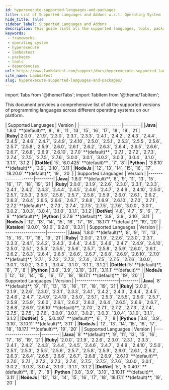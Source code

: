 ```yaml
---
id: hyperexecute-supported-languages-and-packages
title: List of Supported Languages and Addons w.r.t. Operating System
hide_title: false
sidebar_label: Supported Languages and Addons
description: This guide lists all the supported languages, tools, packages and frameworks along with their versions that are compatible with different supported operating system - windows, linux and macOS
keywords:
 - frameworks
 - operating system
 - hyperexecute
 - lambdatest
 - packages
 - tools
 - dependencies
url: https://www.lambdatest.com/support/docs/hyperexecute-supported-languages-and-packages/
site_name: LambdaTest
slug: hyperexecute-supported-languages-and-packages/
---
```


import Tabs from '@theme/Tabs';
import TabItem from '@theme/TabItem';

<script type="application/ld+json"
      dangerouslySetInnerHTML={{ __html: JSON.stringify({
       "@context": "https://schema.org",
        "@type": "BreadcrumbList",
        "itemListElement": [{
          "@type": "ListItem",
          "position": 1,
          "name": "Home",
          "item": "https://www.lambdatest.com"
        },{
          "@type": "ListItem",
          "position": 2,
          "name": "Support",
          "item": "https://www.lambdatest.com/support/docs/"
        },{
          "@type": "ListItem",
          "position": 3,
          "name": "Supported Languages and Addons ",
          "item": "https://www.lambdatest.com/support/docs/hyperexecute-supported-languages-and-packages/"
        }]
      })
    }}
></script>
This document provides a comprehensive list of all the supported versions of programming languages across different operating systems on our platform.

<Tabs className="docs__val">

<TabItem value="linux" label="Linux" default>
| Supported Languages | Version |
|---------------------|---------|
|<b>Java</b>| `1.8.0` **(default)**, `8`, `9`, `11`, `13`, `15`, `16`, `17`, `18`, `19`, `21`|
|<b>Ruby</b>|`2.0.0`, `2.1.9`, `2.3.0`, `2.3.1`, `2.3.3`, `2.4.1`, `2.4.2`, `2.4.3`, `2.4.4`, `2.4.5`, `2.4.6`,` 2.4.7`, `2.4.9`, `2.4.10`, `2.5.0`, `2.5.1`, `2.5.3`, `2.5.5`, `2.5.6`, `2.5.7`, `2.5.8`, `2.5.9`, `2.6.0`, `2.6.1`, `2.6.2`, `2.6.3`, `2.6.4`, `2.6.5`, `2.6.6`, `2.6.7`, `2.6.8`, `2.6.9`, `2.6.10`, `2.7.0` **(default)** , `2.7.1`, `2.7.2`, `2.7.3`, `2.7.4`, `2.7.5`, `2.7.5`, `2.7.6`, `3.0.0`, `3.0.1`, `3.0.2`, `3.0.3`, `3.0.4`, `3.1.0`, `3.1.1`, `3.1.2` |
|<b>DotNet</b>| `5`, `6.0.425` **(default)** , `7`, `8`|
|<b>Python </b>| `3.8.10` **(default)** , `3.9`, `3.10`, `3.11`|
|<b>NodeJs </b>| `12`, `13`, `14`, `15`, `16`, `17`, `18.20.0` **(default)**, `19`, `20` |
</TabItem>

<TabItem value="windows" label="Windows" default>
    <Tabs className="docs__val">
        <TabItem value="win10" label="Windows 10" default>
            | Supported Languages | Version |
            |---------------------|---------|
            |<b>Java</b>| `1.8.0` **(default)**, `8`, `9`, `11`, `13`, `15`, `16`, `17`, `18`, `19`, `21`|
            |<b>Ruby</b>|`2.0.0`, `2.1.9`, `2.2.6`, `2.3.0`, `2.3.1`, `2.3.3`, `2.4.1`, `2.4.2`, `2.4.3`, `2.4.4`, `2.4.5`, `2.4.6`, `2.4.7`, `2.4.9`, `2.4.10`, `2.5.0`, `2.5.1`, `2.5.3`, `2.5.5`, `2.5.6`, `2.5.7`, `2.5.8`, `2.5.9`, `2.6.0`, `2.6.1`, `2.6.2`, `2.6.3`, `2.6.4`, 2.6.5, `2.6.6`, `2.6.7`, `2.6.8`, `2.6.9`, `2.6.10`, `2.7.0`, `2.7.1`, `2.7.2` **(default)** , `2.7.3`, `2.7.4`, `2.7.5`, `2.7.5`, `2.7.6`, `3.0.0`, `3.0.1`, `3.0.2`, `3.0.3`, `3.0.4`, `3.1.0`, `3.1.1`, `3.1.2`|
            |<b>DotNet</b>| `4.6`, `4.7`, `5`, `6`, `7`, `8` **(default)**,|
            |<b>Python</b> |`3.7.9` **(default)**, `3.8`, `3.9`, `3.10`, `3.11` |
            |<b>NodeJs </b>| `12`, `13`, `14`, `15`, `16`, `17`, `18`, `18.17.1` **(default)**, `19`, `20` |
            |<b>Katalon</b>| `9.0.0`, `9.1.0`, `9.2.0`, `9.3.1`|
        </TabItem>
        <TabItem value="win11" label="Windows 11" default>
            | Supported Languages | Version |
            |---------------------|---------|
            |<b>Java</b>|  `1.8.0` **(default)**, `8`, `9`, `11`, `13`, `15`, `16`, `17`, `18`, `19`, `21`|
            |<b>Ruby</b>| `2.0.0`, `2.1.9`, `2.2.6`, `2.3.0`, `2.3.1`, `2.3.3`, `2.4.1`, `2.4.2`, `2.4.3`, `2.4.4`, `2.4.5`, `2.4.6`, `2.4.7`, `2.4.9`, `2.4.10`, `2.5.0`, `2.5.1`, `2.5.3`, `2.5.5`, `2.5.6`, `2.5.7`, `2.5.8`, `2.5.9`, `2.6.0`, `2.6.1`, `2.6.2`, `2.6.3`, `2.6.4`, `2.6.5`, `2.6.6`, `2.6.7`, `2.6.8`, `2.6.9`, `2.6.10`, `2.7.0` **(default)**, `2.7.1`, `2.7.2`, `2.7.3`, `2.7.4`, `2.7.5`, `2.7.5`, `2.7.6`, `3.0.0`, `3.0.1`, `3.0.2`, `3.0.3`, `3.0.4`, `3.1.0`, `3.1.1`, `3.1.2`|
            |<b>DotNet</b>|`5` **(default)**, `6`, `7`, `8` |
            |<b>Python</b> |`3.8`, `3.9`, `3.10`, `3.11`, `3.11.1` **(default)** |
            |<b>NodeJs </b>| `12`, `13`, `14`, `15`, `16`, `17`, `18`, `18.17.1` **(default)**, `19`, `20` |
        </TabItem>
    </Tabs>
</TabItem>

<TabItem value="mac" label="macOS (Intel)" default>
    <Tabs className="docs__val">
        <TabItem value="mac12" label="macOS 12" default>
            | Supported Languages | Version |
            |---------------------|---------|
            |<b>Java</b>| `8` **(default)**, `9`, `11`, `13`, `15`, `16`, `17`, `18`, `19`, `21`|
            |<b>Ruby</b>| `2.0.0`, `2.1.9`, `2.2.6`, `2.3.0`, `2.3.1`, `2.3.3`, `2.4.1`, `2.4.2`, `2.4.3`, `2.4.4`, `2.4.5`, `2.4.6`, `2.4.7`, `2.4.9`, `2.4.10`, `2.5.0`, `2.5.1`, `2.5.3`, `2.5.5`, `2.5.6`, `2.5.7`, `2.5.8`, `2.5.9`, `2.6.0`, `2.6.1`, `2.6.2`, `2.6.3`, `2.6.4`, `2.6.5`, `2.6.6`, `2.6.7`, `2.6.8`, `2.6.9`, `2.6.10` **(default)**, `2.7.0`, `2.7.1`, `2.7.2`, `2.7.3`, `2.7.4`, `2.7.5`, `2.7.5`, `2.7.6`, `3.0.0`, `3.0.1`, `3.0.2`, `3.0.3`, `3.0.4`, `3.1.0`, `3.1.1`, `3.1.2`|
            |<b>DotNet</b>| `5`, `5.0.407` **(default)**, `6`, `7`, `8`|
            |<b>Python</b> |`3.8`, `3.9`, `3.10`, `3.10.11` **(default)**, `3.11` |
            |<b>NodeJs </b>| `12`, `13`, `14`, `15`, `16`, `17`, `18`, `18.17.1` **(default)**, `19`, `20` |
        </TabItem>
        <TabItem value="mac13" label="macOS 13" default>
            | Supported Languages | Version |
            |---------------------|---------|
            |<b>Java</b>| `8` **(default)**, `9`, `11`, `13`, `15`, `16`, `17`, `18`, `19`, `21`|
            |<b>Ruby</b>| `2.0.0`, `2.1.9`, `2.2.6`, `2.3.0`, `2.3.1`, `2.3.3`, `2.4.1`, `2.4.2`, `2.4.3`, `2.4.4`, `2.4.5`, `2.4.6`, `2.4.7`, `2.4.9`, `2.4.10`, `2.5.0`, `2.5.1`, `2.5.3`, `2.5.5`, `2.5.6`, `2.5.7`, `2.5.8`, `2.5.9`, `2.6.0`, `2.6.1`, `2.6.2`, `2.6.3`, `2.6.4`, `2.6.5`, `2.6.6`, `2.6.7`, `2.6.8`, `2.6.9`, `2.6.10` **(default)**, `2.7.0`, `2.7.1`, `2.7.2`, `2.7.3`, `2.7.4`, `2.7.5`, `2.7.5`, `2.7.6`, `3.0.0`, `3.0.1`, `3.0.2`, `3.0.3`, `3.0.4`, `3.1.0`, `3.1.1`, `3.1.2`|
            |<b>DotNet</b>| `5`, `5.0.407` **(default)**, `6`, `7`, `8`|
            |<b>Python</b> |`3.8`, `3.9`, `3.10`, `3.10.11` **(default)**, `3.11` |
            |<b>NodeJs </b>| `12`, `13`, `14`, `15`, `16`, `17`, `18`, `18.17.1` **(default)**, `19`, `20` |
        </TabItem>
    </Tabs>
</TabItem>

</Tabs>